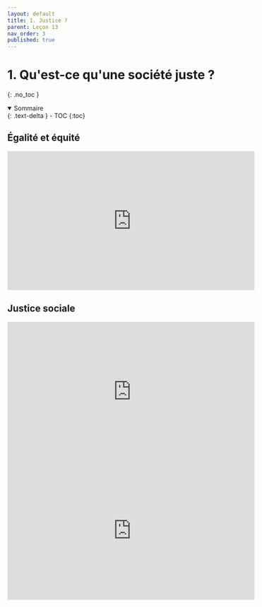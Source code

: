 ```yaml
---
layout: default
title: 1. Justice ?
parent: Leçon 13
nav_order: 3
published: true
---
```


# 1. Qu'est-ce qu'une société juste ?
{: .no_toc }

<details open markdown="block">
  <summary>
    Sommaire
  </summary>
  {: .text-delta }
- TOC
{:toc}
</details>

## Égalité et équité

<iframe width="560" height="315" src="https://www.youtube.com/embed/L7BO_C7cqU4?si=S3_ipBVRjQapo1Vk" title="YouTube video player" frameborder="0" allow="accelerometer; autoplay; clipboard-write; encrypted-media; gyroscope; picture-in-picture; web-share" referrerpolicy="strict-origin-when-cross-origin" allowfullscreen></iframe>

## Justice sociale

<iframe width="560" height="315" src="https://www.youtube.com/embed/9TmP6Y0WJgU?si=IvtpqjGB6nunAo2N" title="YouTube video player" frameborder="0" allow="accelerometer; autoplay; clipboard-write; encrypted-media; gyroscope; picture-in-picture; web-share" referrerpolicy="strict-origin-when-cross-origin" allowfullscreen></iframe>

<iframe width="560" height="315" src="https://www.youtube.com/embed/lTRdmGS-5bA?si=4FzhPyIpQ58zwavt" title="YouTube video player" frameborder="0" allow="accelerometer; autoplay; clipboard-write; encrypted-media; gyroscope; picture-in-picture; web-share" referrerpolicy="strict-origin-when-cross-origin" allowfullscreen></iframe>


